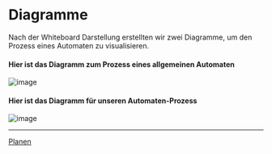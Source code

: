 # Diagramme
<p> Nach der Whiteboard Darstellung erstellten wir zwei Diagramme, um den Prozess eines Automaten zu visualisieren. </p>
  
#### Hier ist das Diagramm zum Prozess eines allgemeinen Automaten
![image](https://github.com/LeonaIstrefi/BLJ_Snackautomat-Simulator_Leo-Kar-Ken/assets/145563893/8eccb160-98f2-4398-8094-a2d6a4a43479)

#### Hier ist das Diagramm für unseren Automaten-Prozess
![image](https://github.com/LeonaIstrefi/BLJ_Snackautomat-Simulator_Leo-Kar-Ken/assets/145564029/74d67b1d-d7ce-4460-96c9-adf240b3c29a)

<hr>


[Planen](Planen.md)
